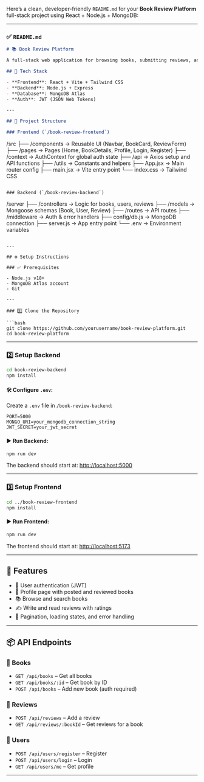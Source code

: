 Here’s a clean, developer-friendly `README.md` for your **Book Review Platform** full-stack project using React + Node.js + MongoDB:

---

### ✅ `README.md`

```markdown
# 📚 Book Review Platform

A full-stack web application for browsing books, submitting reviews, and managing user profiles.

## 🚀 Tech Stack

- **Frontend**: React + Vite + Tailwind CSS
- **Backend**: Node.js + Express
- **Database**: MongoDB Atlas
- **Auth**: JWT (JSON Web Tokens)

---

## 📁 Project Structure

### Frontend (`/book-review-frontend`)
```

/src
├── /components          → Reusable UI (Navbar, BookCard, ReviewForm)
├── /pages               → Pages (Home, BookDetails, Profile, Login, Register)
├── /context             → AuthContext for global auth state
├── /api                 → Axios setup and API functions
├── /utils               → Constants and helpers
├── App.jsx              → Main router config
├── main.jsx             → Vite entry point
└── index.css            → Tailwind CSS

```

### Backend (`/book-review-backend`)
```

/server
├── /controllers         → Logic for books, users, reviews
├── /models              → Mongoose schemas (Book, User, Review)
├── /routes              → API routes
├── /middleware          → Auth & error handlers
├── config/db.js         → MongoDB connection
├── server.js            → App entry point
└── .env                 → Environment variables

````

---

## ⚙️ Setup Instructions

### ✅ Prerequisites

- Node.js v18+
- MongoDB Atlas account
- Git

---

### 1️⃣ Clone the Repository

```bash
git clone https://github.com/yourusername/book-review-platform.git
cd book-review-platform
````

---

### 2️⃣ Setup Backend

```bash
cd book-review-backend
npm install
```

#### 🛠️ Configure `.env`:

Create a `.env` file in `/book-review-backend`:

```env
PORT=5000
MONGO_URI=your_mongodb_connection_string
JWT_SECRET=your_jwt_secret
```

#### ▶️ Run Backend:

```bash
npm run dev
```

The backend should start at: [http://localhost:5000](http://localhost:5000)

---

### 3️⃣ Setup Frontend

```bash
cd ../book-review-frontend
npm install
```

#### ▶️ Run Frontend:

```bash
npm run dev
```

The frontend should start at: [http://localhost:5173](http://localhost:5173)

---

## 🔐 Features

* 🔐 User authentication (JWT)
* 🧑 Profile page with posted and reviewed books
* 📚 Browse and search books
* ✍️ Write and read reviews with ratings
* 📄 Pagination, loading states, and error handling

---

## 📦 API Endpoints

### 🔹 Books

* `GET /api/books` – Get all books
* `GET /api/books/:id` – Get book by ID
* `POST /api/books` – Add new book (auth required)

### 🔹 Reviews

* `POST /api/reviews` – Add a review
* `GET /api/reviews/:bookId` – Get reviews for a book

### 🔹 Users

* `POST /api/users/register` – Register
* `POST /api/users/login` – Login
* `GET /api/users/me` – Get profile

---




